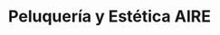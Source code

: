 ---
title: "Peluquería y Estética AIRE"
url: /alcorcon/peluqueria-y-estetica-aire/
shop: peluquería
---